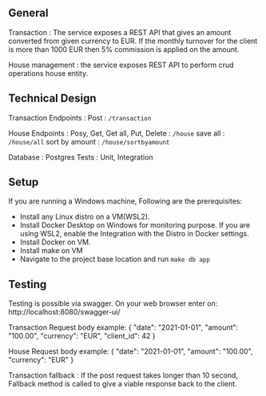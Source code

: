 ## General ##

Transaction : The service exposes a REST API that gives an amount converted from given currency to EUR.
If the monthly turnover for the client is more than 1000 EUR then 5% commission is applied on the amount.

House management : the service exposes REST API to perform crud operations house entity.

## Technical Design ##

Transaction Endpoints : 
    Post : `/transaction`

House Endpoints :
    Posy, Get, Get all, Put, Delete : `/house`
    save all : `/house/all`
    sort by amount : `/house/sortbyamount`

Database : Postgres
Tests : Unit, Integration



## Setup ##

If you are running a Windows machine, Following are the prerequisites:
  - Install any Linux distro on a VM(WSL2).
  - Install Docker Desktop on Windows for monitoring purpose. If you are using WSL2, enable the Integration with the Distro in Docker settings.
  - Install Docker on VM.
  - Install make on VM 
  - Navigate to the project base location and run `make db app`

## Testing ##

Testing is possible via swagger. On your web browser enter on:
http://localhost:8080/swagger-ui/

Transaction Request body example:
{
  "date": "2021-01-01",
  "amount": "100.00",
  "currency": "EUR",
  "client_id": 42
}

House Request body example:
{
"date": "2021-01-01",
"amount": "100.00",
"currency": "EUR"
}

Transaction fallback : If the post request takes longer than 10 second, Fallback method is called to give a viable response back to the client.


